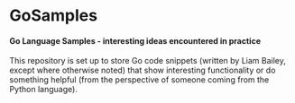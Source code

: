 # GoSamples
#### Go Language Samples - interesting ideas encountered in practice

This repository is set up to store Go code snippets (written by Liam Bailey, except where otherwise noted) that show interesting functionality or do something helpful (from the perspective of someone coming from the Python language). 
